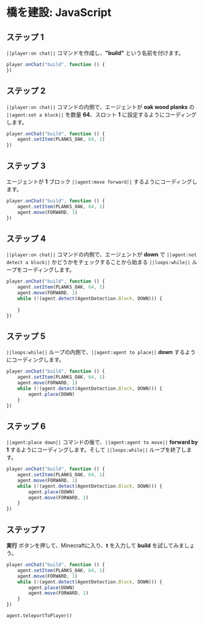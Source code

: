 # 橋を建設: JavaScript


## ステップ 1
``||player:on chat||`` コマンドを作成し、**"build"** という名前を付けます。

```javascript
player.onChat("build", function () {
})
```

## ステップ 2
``||player:on chat||`` コマンドの内側で、エージェントが **oak wood planks** の ``||agent:set a block||`` を数量 **64**、スロット **1** に設定するようにコーディングします。

```javascript
player.onChat("build", function () {
    agent.setItem(PLANKS_OAK, 64, 1)
})
```

## ステップ 3
エージェントが **1** ブロック ``||agent:move forward||`` するようにコーディングします。

```javascript
player.onChat("build", function () {
    agent.setItem(PLANKS_OAK, 64, 1)
    agent.move(FORWARD, 1)
})
```

## ステップ 4

``||player:on chat||`` コマンドの内側で、エージェントが **down** で ``||agent:not detect a block||`` かどうかをチェックすることから始まる ``||loops:while||`` ループをコーディングします。

```javascript
player.onChat("build", function () {
    agent.setItem(PLANKS_OAK, 64, 1)
    agent.move(FORWARD, 1)
    while (!(agent.detect(AgentDetection.Block, DOWN))) {
    	
    }
})
```

## ステップ 5

``||loops:while||`` ループの内側で、``||agent:agent to place||`` **down** するようにコーディングします。

```javascript
player.onChat("build", function () {
    agent.setItem(PLANKS_OAK, 64, 1)
    agent.move(FORWARD, 1)
    while (!(agent.detect(AgentDetection.Block, DOWN))) {
        agent.place(DOWN)
    }
})
```

## ステップ 6

``||agent:place down||`` コマンドの後で、``||agent:agent to move||`` **forward by 1** するようにコーディングします。そして ``||loops:while||`` ループを終了します。

```javascript
player.onChat("build", function () {
    agent.setItem(PLANKS_OAK, 64, 1)
    agent.move(FORWARD, 1)
    while (!(agent.detect(AgentDetection.Block, DOWN))) {
        agent.place(DOWN)
        agent.move(FORWARD, 1)
    }
})
```
## ステップ 7
**実行** ボタンを押して、Minecraftに入り、**t** を入力して **build** を試してみましょう。

```javascript
player.onChat("build", function () { 
    agent.setItem(PLANKS_OAK, 64, 1) 
    agent.move(FORWARD, 1) 
    while (!(agent.detect(AgentDetection.Block, DOWN))) { 
        agent.place(DOWN) 
        agent.move(FORWARD, 1) 
    } 
}) 
```

```ghost
agent.teleportToPlayer()
```